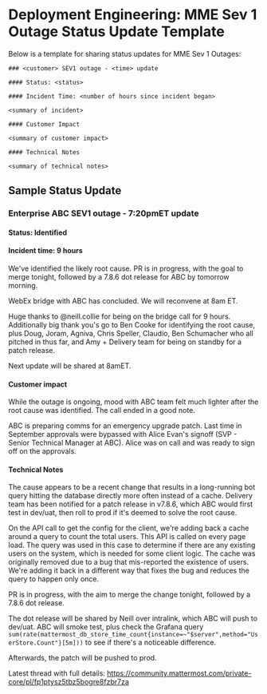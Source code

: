 # Deployment Engineering: MME Sev 1 Outage Status Update Template

Below is a template for sharing status updates for MME Sev 1 Outages:

```
### <customer> SEV1 outage - <time> update

#### Status: <status>

#### Incident Time: <number of hours since incident began>

<summary of incident>

#### Customer Impact

<summary of customer impact>

#### Technical Notes

<summary of technical notes>
```

## Sample Status Update

### Enterprise ABC SEV1 outage - 7:20pmET update

#### Status: Identified

#### Incident time: 9 hours

We've identified the likely root cause. PR is in progress, with the goal to merge tonight, followed by a 7.8.6 dot release for ABC by tomorrow morning.

WebEx bridge with ABC has concluded. We will reconvene at 8am ET.

Huge thanks to @neill.collie for being on the bridge call for 9 hours. Additionally big thank you's go to Ben Cooke for identifying the root cause, plus Doug, Joram, Agniva, Chris Speller, Claudio, Ben Schumacher who all pitched in thus far, and Amy + Delivery team for being on standby for a patch release.

Next update will be shared at 8amET.

#### Customer impact

While the outage is ongoing, mood with ABC team felt much lighter after the root cause was identified. The call ended in a good note.

ABC is preparing comms for an emergency upgrade patch. Last time in September approvals were bypassed with Alice Evan's signoff (SVP - Senior Technical Manager at ABC). Alice was on call and was ready to sign off on the approvals.

#### Technical Notes

The cause appears to be a recent change that results in a long-running bot query hitting the database directly more often instead of a cache. Delivery team has been notified for a patch release in v7.8.6, which ABC would first test in dev/uat, then roll to prod if it's deemed to solve the root cause.

On the API call to get the config for the  client, we're adding back a cache around a query to count the total users. This API is called on every page load. The query was used in this case to determine if there are any existing users on the system, which is needed for some client logic. The cache was originally removed due to a bug that mis-reported the existence of users. We're adding it back in a different way that fixes the bug and reduces the query to happen only once. 

PR is in progress, with the aim to merge the change tonight, followed by a 7.8.6 dot release.

The dot release will be shared by Neill over intralink, which ABC will push to dev/uat. ABC will smoke test, plus check the Grafana query `sum(rate(mattermost_db_store_time_count{instance=~"$server",method="UserStore.Count"}[5m]))` to see if there's a noticeable difference.

Afterwards, the patch will be pushed to prod.

Latest thread with full details: https://community.mattermost.com/private-core/pl/fp1ptysz5tbz5bogre8fzbr7za
